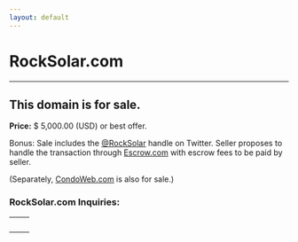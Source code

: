 ```yaml
---
layout: default
---
```


RockSolar.com
===

<hr>

## This domain is for sale.

<p><strong>Price:</strong> $ 5,000.00 (USD) or best offer.</p>
<p>Bonus: Sale includes the <a href="http://twitter.com/rocksolar">@RockSolar</a> handle on Twitter. Seller proposes to handle the transaction through <a href="https://escrow.com">Escrow.com</a> with escrow fees to be paid by seller.</p>

<p>(Separately, <a href="http://condoweb.com">CondoWeb.com</a> is also for sale.)</p>

### RockSolar.com Inquiries:

<center>
<table width="100%">
<tr>
<td>&nbsp;</td>
<td>
<script charset="utf-8" type="text/javascript" src="//js.hsforms.net/forms/shell.js"></script>
<script>
  hbspt.forms.create({
	region: "na1",
	portalId: "8227943",
	formId: "8bbb917b-4970-4072-8cb9-f441aab4d88a"
});
</script>
</td>
</tr>
</table>
</center>

